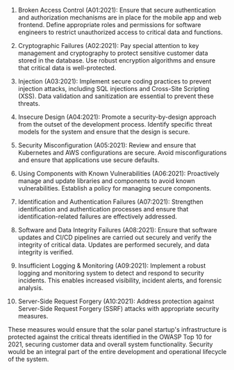 1. Broken Access Control (A01:2021): Ensure that secure authentication and authorization mechanisms are in place for the mobile app and web frontend. Define appropriate roles and permissions for software engineers to restrict unauthorized access to critical data and functions.

2. Cryptographic Failures (A02:2021): Pay special attention to key management and cryptography to protect sensitive customer data stored in the database. Use robust encryption algorithms and ensure that critical data is well-protected.

3. Injection (A03:2021): Implement secure coding practices to prevent injection attacks, including SQL injections and Cross-Site Scripting (XSS). Data validation and sanitization are essential to prevent these threats.

4. Insecure Design (A04:2021): Promote a security-by-design approach from the outset of the development process. Identify specific threat models for the system and ensure that the design is secure.

5. Security Misconfiguration (A05:2021): Review and ensure that Kubernetes and AWS configurations are secure. Avoid misconfigurations and ensure that applications use secure defaults.

6. Using Components with Known Vulnerabilities (A06:2021): Proactively manage and update libraries and components to avoid known vulnerabilities. Establish a policy for managing secure components.

7. Identification and Authentication Failures (A07:2021): Strengthen identification and authentication processes and ensure that identification-related failures are effectively addressed.

8. Software and Data Integrity Failures (A08:2021): Ensure that software updates and CI/CD pipelines are carried out securely and verify the integrity of critical data. Updates are performed securely, and data integrity is verified.

9. Insufficient Logging & Monitoring (A09:2021): Implement a robust logging and monitoring system to detect and respond to security incidents. This enables increased visibility, incident alerts, and forensic analysis.

10. Server-Side Request Forgery (A10:2021): Address protection against Server-Side Request Forgery (SSRF) attacks with appropriate security measures.

These measures would ensure that the solar panel startup's infrastructure is protected against the critical threats identified in the OWASP Top 10 for 2021, securing customer data and overall system functionality. Security would be an integral part of the entire development and operational lifecycle of the system.